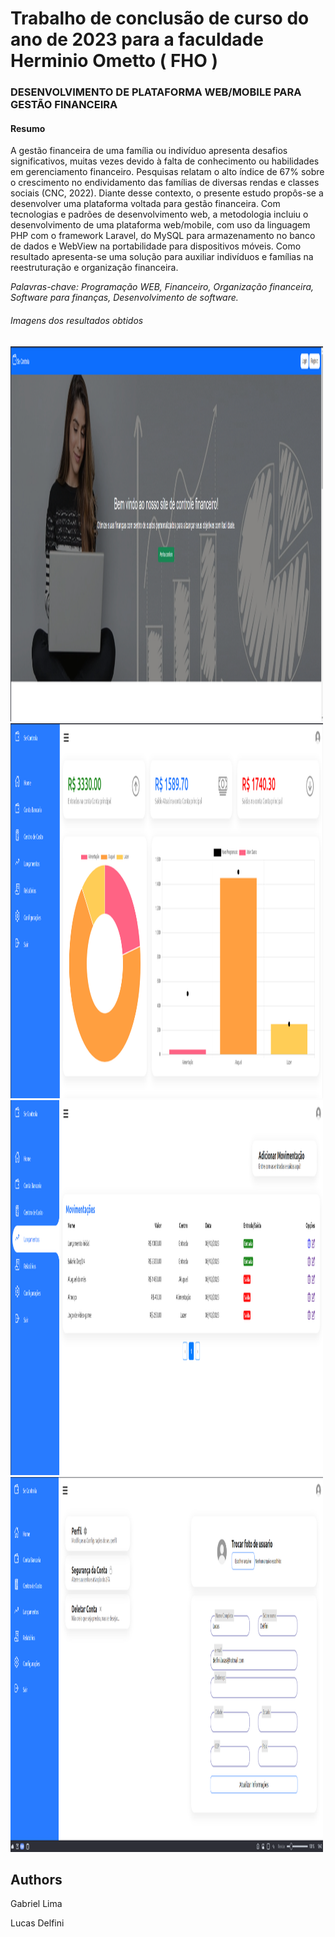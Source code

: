 <h1> Trabalho de conclusão de curso do ano de 2023 para a faculdade Herminio Ometto ( FHO ) </h1> 

<h3> DESENVOLVIMENTO DE PLATAFORMA WEB/MOBILE PARA GESTÃO FINANCEIRA  </h3>

<h4> Resumo </h4>

<p>A gestão financeira de uma família ou indivíduo apresenta desafios significativos, muitas vezes devido à falta de conhecimento ou habilidades em gerenciamento financeiro. Pesquisas relatam o alto índice de 67% sobre o crescimento no endividamento das famílias de diversas rendas e classes sociais (CNC, 2022).  Diante desse contexto, o presente estudo propôs-se a desenvolver uma plataforma voltada para gestão financeira. Com tecnologias e padrões de desenvolvimento web, a metodologia incluiu o desenvolvimento de uma plataforma web/mobile, com uso da linguagem PHP com o framework Laravel, do MySQL para armazenamento no banco de dados e WebView na portabilidade para dispositivos móveis. Como resultado apresenta-se uma solução para auxiliar indivíduos e famílias na reestruturação e organização financeira. </p>

<p><i>Palavras-chave: Programação WEB, Financeiro, Organização financeira, Software para finanças, Desenvolvimento de software.</i></p>


<h6> Imagens dos resultados obtidos </h6>


<img src="https://github.com/lucas41/TCC_2023/blob/main/prints/print1.png" width="500" height="600">
<img src="https://github.com/lucas41/TCC_2023/blob/main/prints/print2.png" width="500" height="600">

<img src="https://github.com/lucas41/TCC_2023/blob/main/prints/print3.png" width="500" height="600">

<img src="https://github.com/lucas41/TCC_2023/blob/main/prints/print4.png" width="500" height="600">



## Authors

Gabriel Lima

Lucas Delfini
